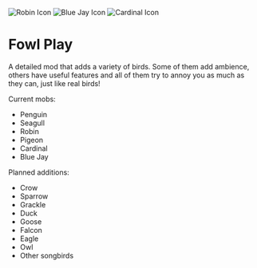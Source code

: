 <img src="https://raw.githubusercontent.com/aqariio/Fowl-Play/main/src/main/resources/assets/fowlplay/robin_icon.png" alt="Robin Icon"> <img src="https://raw.githubusercontent.com/aqariio/Fowl-Play/main/src/main/resources/assets/fowlplay/blue_jay_icon.png" alt="Blue Jay Icon"> <img src="https://raw.githubusercontent.com/aqariio/Fowl-Play/main/src/main/resources/assets/fowlplay/cardinal_icon.png" alt="Cardinal Icon">

# Fowl Play

A detailed mod that adds a variety of birds. Some of them add ambience, others have useful features and all of 
them try to annoy you as much as they can, just like real birds!

Current mobs:

- Penguin
- Seagull
- Robin
- Pigeon
- Cardinal
- Blue Jay

Planned additions:

- Crow
- Sparrow
- Grackle
- Duck
- Goose
- Falcon
- Eagle
- Owl
- Other songbirds